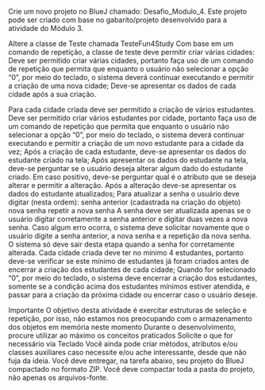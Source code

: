 Crie um novo projeto no BlueJ chamado: Desafio_Modulo_4. Este projeto pode ser criado com base no gabarito/projeto desenvolvido para a atividade do Módulo 3.

Altere a classe de Teste chamada TesteFun4Study
Com base em um comando de repetição, a classe de teste deve permitir criar várias cidades:
Deve ser permitido criar várias cidades, portanto faça uso de um comando de repetição que permita que enquanto o usuário não selecionar a opção “0”, por meio do teclado, o sistema deverá continuar executando e permitir a criação de uma nova cidade;
Deve-se apresentar os dados de cada cidade após a sua criação.

Para cada cidade criada deve ser permitido a criação de vários estudantes.
Deve ser permitido criar vários estudantes por cidade, portanto faça uso de um comando de repetição que permita que enquanto o usuário não selecionar a opção “0”, por meio do teclado, o sistema deverá continuar executando e permitir a criação de um novo estudante para a cidade da vez;
Após a criação de cada estudante, deve-se apresentar os dados do estudante criado na tela;
Após apresentar os dados do estudante na tela, deve-se perguntar se o usuário deseja alterar algum dado do estudante criado. Em caso positivo, deve-se perguntar qual é o atributo que se deseja alterar e permitir a alteração. Após a alteração deve-se apresentar os dados do estudante atualizados;
Para atualizar a senha o usuário deve digitar (nesta ordem):
senha anterior (cadastrada na criação do objeto)
nova senha
repetir a nova senha
A senha deve ser atualizada apenas se o usuário digitar corretamente a senha anterior e digitar duas vezes a nova senha. Caso algum erro ocorra, o sistema deve solicitar novamente que o usuário digite a senha anterior, a nova senha e a repetição da nova senha. O sistema só deve sair desta etapa quando a senha for corretamente alterada.
Cada cidade criada deve ter no mínimo 4 estudantes, portanto deve-se verificar se este mínimo de estudantes já foram criados antes de encerrar a criação dos estudantes de cada cidade;
Quando for selecionado “0”, por meio do teclado, o sistema deve encerrar a criação dos estudantes, somente se a condição acima dos estudantes mínimos estiver atendida, e passar para a criação da próxima cidade ou encerrar caso o usuário deseje.

Importante
O objetivo desta atividade é exercitar estruturas de seleção e repetição, por isso, não estamos nos preocupando com o armazenamento dos objetos em memória neste momento
Durante o desenvolvimento, procure utilizar ao máximo os conceitos praticados
Solicite o que for necessário via Teclado
Você ainda pode criar métodos, atributos e/ou classes auxiliares caso necessite e/ou ache interessante, desde que não fuja da ideia.
Você deve entregar, na tarefa abaixo, seu projeto do BlueJ compactado no formato ZIP. Você deve compactar toda a pasta do projeto, não apenas os arquivos-fonte.
